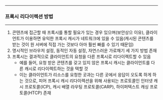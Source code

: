 -----
### 프록시 리다이렉션 방법
-----
1. 콘텐츠에 접근할 때 프록시를 통할 필요가 있는 경우 있으며(보안상으 이유), 클라이언트가 이용하면 유익한 프록시 캐시가 네트워크에 있을 수 있음(캐시된 콘텐츠를 받는 것이 원 서버에 직접 가는 것보다 아마 훨씬 빠를 수 있기 때문임)
2. 명시적인 브라우저 설정, 동적인 자동 설정, 자연스러운 가로채기 세 가지 방법 존재
3. 프록시는 결과적으로 클라이언트의 요청을 다른 프록시로 리다이렉트할 수 있음
   - 예를 들어, 요청 받은 콘텐츠를 갖고 있지 않은 프록시 캐시는 클라이언트를 다른 캐시로 리다이렉트하는 것을 택할 것
   - 이는 클라이언트가 리소스를 요청한 곳과는 다른 곳에서 응답이 오도록 하게 하는 것으로, 피어 프록시 캐시 리다이렉션을 위해 사용되는 프로토콜인 인터넷 캐시 프로토콜(ICP), 캐시 배열 라우팅 프로토콜(CARP), 하이퍼텍스트 캐싱 프로토콜(HTCP) 존재
